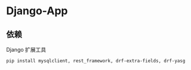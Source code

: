 # Django-App


## 依赖
Django 扩展工具
```shell
pip install mysqlclient, rest_framework, drf-extra-fields, drf-yasg   
```